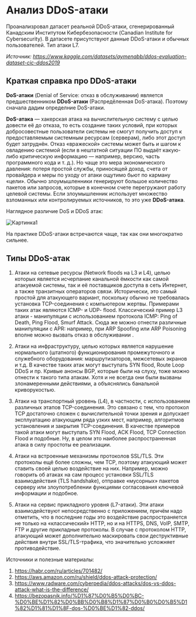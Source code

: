 # Анализ DDoS-атаки
Проанализровал датасет реальной DDoS-атаки, сгенерированный Канадским Институтом Кибербезопасности (Canadian Institute for Cybersecurity). В датасете присутствуют данные DDoS-атаки и обычных пользователей. Тип атаки L7.

*Источник: https://www.kaggle.com/datasets/aymenabb/ddos-evaluation-dataset-cic-ddos2019*

## Краткая справка про DDoS-атаки
**DoS-атаки** (Denial of Service: отказ в обслуживании) является предшественником **DDoS-атаки** (Распредёленная DoS-атака). Поэтому сначала дадим определние DoS-атаки.

**DoS-атака** — хакерская атака на вычислительную систему с целью довести её до отказа, то есть создание таких условий, при которых добросовестные пользователи системы не смогут получить доступ к предоставляемым системным ресурсам (серверам), либо этот доступ будет затруднён. Отказ «вражеской» системы может быть и шагом к овладению системой (если в нештатной ситуации ПО выдаёт какую-либо критическую информацию — например, версию, часть программного кода и т. д.). Но чаще это мера экономического давления: потеря простой службы, приносящей доход, счета от провайдера и меры по уходу от атаки ощутимо бьют по карману «цели».
Обычно злоумышленники генерируют большое количество пакетов или запросов, которые в конечном счете перегружают работу целевой системы.
Если злоумышленник использует множество взломанных или контролируемых источников, то это уже **DDoS-атака**.

Наглядное различие DoS и DDoS атак:

![Картинка1](https://www.radware.com/RadwareSite/MediaLibraries/Images/DDoS-Application-Attack-Hub/dos-vs-ddos-attack.jpg)

На практике DDoS-атаки встречаются чаще, так как они многократно сильнее.

## Типы DDoS-атак

1.  Атаки на сетевые ресурсы (Network floods на L3 и L4), целью которых является исчерпание канальной ёмкости как самой атакуемой системы, так и её поставщиков доступа в сеть Интернет, а также транзитных операторов связи. Исторически, это самый простой для атакующего вариант, поскольку обычно не требовалась установка TCP-соединения с компьютером жертвы. Примерами таких атак являются ICMP- и UDP- flood. Классический пример L3 атаки - манипуляции с использованием протокола ICMP: Ping of Death, Ping Flood, Smurf Attack. Сюда же можно отнести различные манипуляции с APR: например, при ARP Spoofing или ARP Poisoning вполне можно вызвать отказ в обслуживании .

2. Атаки на инфраструктуру, целью которых является нарушение нормального (штатного) функционирования промежуточного и служебного оборудования: маршрутизаторов, межсетевых экранов и т.д. В качестве таких атак могут выступать SYN flood, Route Loop DDoS и пр. Кривые анонсы BGP, которые были на слуху, тоже можно отнести к такого типа атакам. Хотя и не всегда они были вызваны злонамеренными действиями, а объяснялись банальной криворукостью.

3. Атаки на транспортный уровень (L4), в частности, с использованием различных этапов TCP-соединения. Это связано с тем, что протокол TCP достаточно сложен с вычислительной точки зрения и допускает эксплуатацию атакующим ряда узких мест, например, алгоритмов установления и закрытия TCP-соединения. В качестве примеров такой атаки могут выступать SYN Flood, ACK Flood, TCP Connection Flood и подобные. Ну, в целом это наиболее распространенная атака в силу простоты ее реализации.

4. Атаки на встроенные механизмы протоколов SSL/TLS. Эти протоколы ещё более сложны, чем TCP, поэтому атакующий может ставить своей целью воздействие на них. Например, можно говорить об атаках на сам процесс установки SSL/TLS взаимодействия (TLS handshake), отправке «мусорных» пакетов серверу или злоупотреблении функциями согласования ключевой информации и подобное.

5. Атаки на сервис прикладного уровня (L7-атаки). Эти атаки взаимодействуют непосредственно с приложением, причём надо отметить, что в последние годы это воздействие распространяется не только на «классический» HTTP, но и на HTTPS, DNS, VoIP, SMTP, FTP и другие прикладные протоколы. В случае c протоколом HTTP, атакующий может дополнительно маскировать свои деструктивные действия внутри SSL/TLS-трафика, что значительно усложняет противодействие.


Источники и полезные материалы:
1. https://habr.com/ru/articles/701482/
2. https://aws.amazon.com/ru/shield/ddos-attack-protection/
3. https://www.radware.com/cyberpedia/ddos-attacks/dos-vs-ddos-attack-what-is-the-difference/
4. https://bezopasnik.info/%D1%87%D0%B5%D0%BC-%D0%BE%D1%82%D0%BB%D0%B8%D1%87%D0%B0%D0%B5%D1%82%D1%81%D1%8F-dos-%D0%BE%D1%82-ddos/
